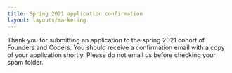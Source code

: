 ```yaml
---
title: Spring 2021 application confirmation
layout: layouts/marketing
---
```


Thank you for submitting an application to the spring 2021 cohort of Founders and Coders. You should receive a confirmation email with a copy of your application shortly. Please do not email us before checking your spam folder.

<script type="module">
  import confetti from 'https://cdn.skypack.dev/canvas-confetti';
  confetti();
</script>
